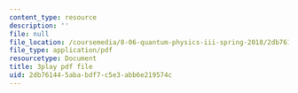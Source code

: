 ```yaml
---
content_type: resource
description: ''
file: null
file_location: /coursemedia/8-06-quantum-physics-iii-spring-2018/2db761445ababdf7c5e3abb6e219574c_a4Qtf5D0rso.pdf
file_type: application/pdf
resourcetype: Document
title: 3play pdf file
uid: 2db76144-5aba-bdf7-c5e3-abb6e219574c
---
```

